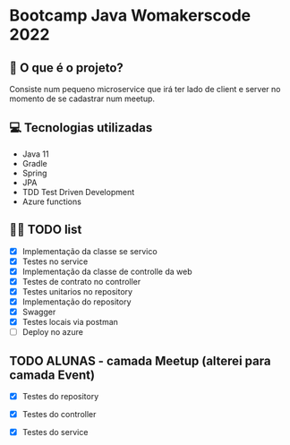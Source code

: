 # Bootcamp Java Womakerscode 2022

## 🤔 O que é o projeto?

Consiste num pequeno microservice que irá ter lado de client e server no momento de se cadastrar num meetup.

## 💻 Tecnologias utilizadas

- Java 11
- Gradle
- Spring
- JPA
- TDD Test Driven Development
- Azure functions

## 👩‍💻 TODO list
- [X] Implementação da classe se servico
- [X] Testes no service
- [X] Implementação da classe de controlle da web
- [X] Testes de contrato no controller
- [X] Testes unitarios no repository
- [X] Implementação do repository
- [X] Swagger
- [X] Testes locais via postman
- [ ] Deploy no azure

## TODO ALUNAS - camada Meetup (alterei para camada Event)

- [X] Testes do repository
- [X] Testes do controller
- [X] Testes do service










